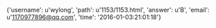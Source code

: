 {'username': u'wylong', 'path': u'1153/1153.html', 'answer': u'B', 'email': u'1170977896@qq.com', 'time': '2016-01-03:21:01:18'}